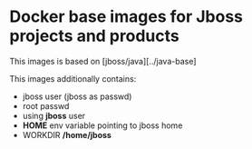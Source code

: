 # Docker base images for Jboss projects and products
This images is based on [jboss/java][../java-base] 

This images additionally contains:
* jboss user (jboss as passwd)
* root passwd
* using __jboss__ user
* __HOME__ env variable pointing to jboss home
* WORKDIR __/home/jboss__
